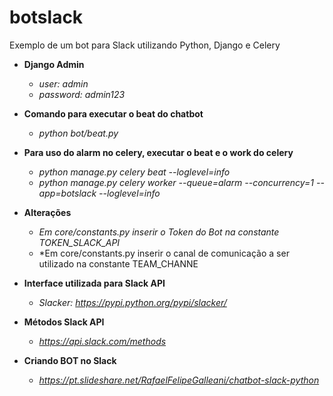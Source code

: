 # botslack
Exemplo de um bot para Slack utilizando Python, Django e Celery

- **Django Admin**
   - *user: admin*
   - *password: admin123*

- **Comando para executar o beat do chatbot**
  - *python bot/beat.py*

- **Para uso do alarm no celery, executar o beat e o work do celery**
  - *python manage.py celery beat --loglevel=info*
  - *python manage.py celery worker --queue=alarm --concurrency=1 --app=botslack --loglevel=info*
  
- **Alterações**
  - *Em core/constants.py inserir o Token do Bot na constante TOKEN_SLACK_API*
  - *Em core/constants.py inserir o canal de comunicação a ser utilizado na constante TEAM_CHANNE  
  
- **Interface utilizada para Slack API**
  - *Slacker: https://pypi.python.org/pypi/slacker/*
  
- **Métodos Slack API**
  - *https://api.slack.com/methods*

- **Criando BOT no Slack**
  - *https://pt.slideshare.net/RafaelFelipeGalleani/chatbot-slack-python*
